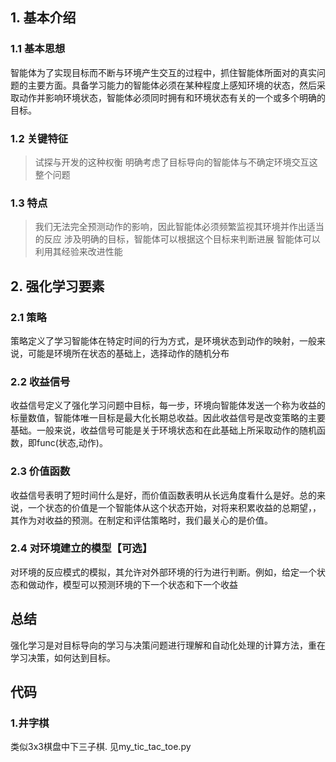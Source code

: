 ## 1. 基本介绍
### 1.1 基本思想
智能体为了实现目标而不断与环境产生交互的过程中，抓住智能体所面对的真实问题的主要方面。具备学习能力的智能体必须在某种程度上感知环境的状态，然后采取动作并影响环境状态，智能体必须同时拥有和环境状态有关的一个或多个明确的目标。
### 1.2 关键特征
> 试探与开发的这种权衡
> 明确考虑了目标导向的智能体与不确定环境交互这整个问题

### 1.3 特点
> 我们无法完全预测动作的影响，因此智能体必须频繁监视其环境并作出适当的反应
> 涉及明确的目标，智能体可以根据这个目标来判断进展
> 智能体可以利用其经验来改进性能

## 2. 强化学习要素
### 2.1 策略
策略定义了学习智能体在特定时间的行为方式，是环境状态到动作的映射，一般来说，可能是环境所在状态的基础上，选择动作的随机分布

### 2.2 收益信号
收益信号定义了强化学习问题中目标，每一步，环境向智能体发送一个称为收益的标量数值，智能体唯一目标是最大化长期总收益。因此收益信号是改变策略的主要基础。一般来说，收益信号可能是关于环境状态和在此基础上所采取动作的随机函数，即func(状态,动作)。

### 2.3 价值函数
收益信号表明了短时间什么是好，而价值函数表明从长远角度看什么是好。总的来说，一个状态的价值是一个智能体从这个状态开始，对将来积累收益的总期望，，其作为对收益的预测。在制定和评估策略时，我们最关心的是价值。

### 2.4 对环境建立的模型【可选】
对环境的反应模式的模拟，其允许对外部环境的行为进行判断。例如，给定一个状态和做动作，模型可以预测环境的下一个状态和下一个收益

## 总结
强化学习是对目标导向的学习与决策问题进行理解和自动化处理的计算方法，重在学习决策，如何达到目标。

## 代码
### 1.井字棋
类似3x3棋盘中下三子棋.
见my_tic_tac_toe.py